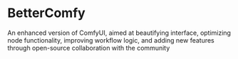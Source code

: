 # BetterComfy
An enhanced version of ComfyUI, aimed at beautifying interface, optimizing node functionality, improving workflow logic, and adding new features through open-source collaboration with the community

